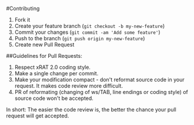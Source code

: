#Contributing

1. Fork it
2. Create your feature branch (`git checkout -b my-new-feature`)
3. Commit your changes (`git commit -am 'Add some feature'`)
4. Push to the branch (`git push origin my-new-feature`)
5. Create new Pull Request

##Guidelines for Pull Requests:

1. Respect xRAT 2.0 coding style.
2. Make a single change per commit.
3. Make your modification compact - don't reformat source code in your request. It makes code review more difficult.
4. PR of reformating (changing of ws/TAB, line endings or coding style) of source code won't be accepted.

In short: The easier the code review is, the better the chance your pull request will get accepted.
